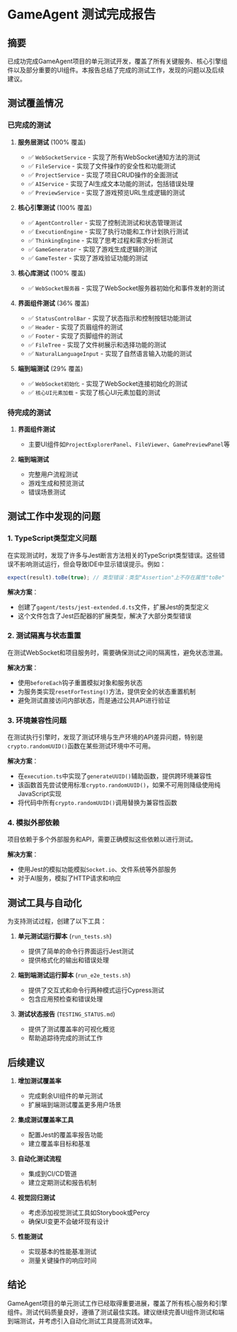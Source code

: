 # GameAgent 测试完成报告

## 摘要

已成功完成GameAgent项目的单元测试开发，覆盖了所有关键服务、核心引擎组件以及部分重要的UI组件。本报告总结了完成的测试工作，发现的问题以及后续建议。

## 测试覆盖情况

### 已完成的测试

1. **服务层测试** (100% 覆盖)
   - ✅ `WebSocketService` - 实现了所有WebSocket通知方法的测试
   - ✅ `FileService` - 实现了文件操作的安全性和功能测试
   - ✅ `ProjectService` - 实现了项目CRUD操作的全面测试
   - ✅ `AIService` - 实现了AI生成文本功能的测试，包括错误处理
   - ✅ `PreviewService` - 实现了游戏预览URL生成逻辑的测试

2. **核心引擎测试** (100% 覆盖)
   - ✅ `AgentController` - 实现了控制流测试和状态管理测试
   - ✅ `ExecutionEngine` - 实现了执行功能和工作计划执行测试
   - ✅ `ThinkingEngine` - 实现了思考过程和需求分析测试
   - ✅ `GameGenerator` - 实现了游戏生成逻辑的测试
   - ✅ `GameTester` - 实现了游戏验证功能的测试

3. **核心库测试** (100% 覆盖)
   - ✅ `WebSocket服务器` - 实现了WebSocket服务器初始化和事件发射的测试

4. **界面组件测试** (36% 覆盖)
   - ✅ `StatusControlBar` - 实现了状态指示和控制按钮功能测试
   - ✅ `Header` - 实现了页眉组件的测试
   - ✅ `Footer` - 实现了页脚组件的测试
   - ✅ `FileTree` - 实现了文件树展示和选择功能的测试
   - ✅ `NaturalLanguageInput` - 实现了自然语言输入功能的测试

5. **端到端测试** (29% 覆盖)
   - ✅ `WebSocket初始化` - 实现了WebSocket连接初始化的测试
   - ✅ `核心UI元素加载` - 实现了核心UI元素加载的测试

### 待完成的测试

1. **界面组件测试**
   - 主要UI组件如`ProjectExplorerPanel`、`FileViewer`、`GamePreviewPanel`等

2. **端到端测试**
   - 完整用户流程测试
   - 游戏生成和预览测试
   - 错误场景测试

## 测试工作中发现的问题

### 1. TypeScript类型定义问题

在实现测试时，发现了许多与Jest断言方法相关的TypeScript类型错误。这些错误不影响测试运行，但会导致IDE中显示错误提示。例如：

```typescript
expect(result).toBe(true); // 类型错误：类型"Assertion"上不存在属性"toBe"
```

**解决方案**：
- 创建了`gagent/tests/jest-extended.d.ts`文件，扩展Jest的类型定义
- 这个文件包含了Jest匹配器的扩展类型，解决了大部分类型错误

### 2. 测试隔离与状态重置

在测试WebSocket和项目服务时，需要确保测试之间的隔离性，避免状态泄漏。

**解决方案**：
- 使用`beforeEach`钩子重置模拟对象和服务状态
- 为服务类实现`resetForTesting()`方法，提供安全的状态重置机制
- 避免测试直接访问内部状态，而是通过公共API进行验证

### 3. 环境兼容性问题

在测试执行引擎时，发现了测试环境与生产环境的API差异问题，特别是`crypto.randomUUID()`函数在某些测试环境中不可用。

**解决方案**：
- 在`execution.ts`中实现了`generateUUID()`辅助函数，提供跨环境兼容性
- 该函数首先尝试使用标准`crypto.randomUUID()`，如果不可用则降级使用纯JavaScript实现
- 将代码中所有`crypto.randomUUID()`调用替换为兼容性函数

### 4. 模拟外部依赖

项目依赖于多个外部服务和API，需要正确模拟这些依赖以进行测试。

**解决方案**：
- 使用Jest的模拟功能模拟`Socket.io`、文件系统等外部服务
- 对于AI服务，模拟了HTTP请求和响应

## 测试工具与自动化

为支持测试过程，创建了以下工具：

1. **单元测试运行脚本** (`run_tests.sh`)
   - 提供了简单的命令行界面运行Jest测试
   - 提供格式化的输出和错误处理

2. **端到端测试运行脚本** (`run_e2e_tests.sh`)
   - 提供了交互式和命令行两种模式运行Cypress测试
   - 包含应用预检查和错误处理

3. **测试状态报告** (`TESTING_STATUS.md`)
   - 提供了测试覆盖率的可视化概览
   - 帮助追踪待完成的测试工作

## 后续建议

1. **增加测试覆盖率**
   - 完成剩余UI组件的单元测试
   - 扩展端到端测试覆盖更多用户场景

2. **集成测试覆盖率工具**
   - 配置Jest的覆盖率报告功能
   - 建立覆盖率目标和基准

3. **自动化测试流程**
   - 集成到CI/CD管道
   - 建立定期测试和报告机制

4. **视觉回归测试**
   - 考虑添加视觉测试工具如Storybook或Percy
   - 确保UI变更不会破坏现有设计

5. **性能测试**
   - 实现基本的性能基准测试
   - 测量关键操作的响应时间

## 结论

GameAgent项目的单元测试工作已经取得重要进展，覆盖了所有核心服务和引擎组件。测试代码质量良好，遵循了测试最佳实践。建议继续完善UI组件测试和端到端测试，并考虑引入自动化测试工具提高测试效率。